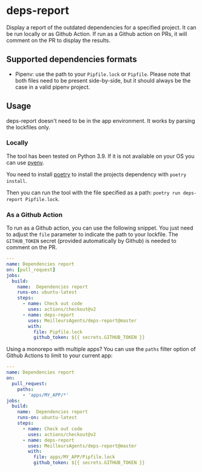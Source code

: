 # deps-report

Display a report of the outdated dependencies for a specified project.
It can be run locally or as Github Action.
If run as a Github action on PRs, it will comment on the PR to display the results.

## Supported dependencies formats

- Pipenv: use the path to your `Pipfile.lock` or `Pipfile`. Please note that both files need to be present side-by-side, but it should always be the case in a valid pipenv project.

## Usage

deps-report doesn't need to be in the app environment. It works by parsing the lockfiles only.

### Locally

The tool has been tested on Python 3.9. If it is not available on your OS you can use [pyenv](https://github.com/pyenv/pyenv).

You need to install [poetry](https://python-poetry.org/) to install the projects dependency with `poetry install`.

Then you can run the tool with the file specified as a path:
`poetry run deps-report Pipfile.lock`.

### As a Github Action

To run as a Github action, you can use the following snippet.
You just need to adjust the `file` parameter to indicate the path to your lockfile.
The `GITHUB_TOKEN` secret (provided automatically by Github) is needed to comment on the PR.
```yaml
---
name: Dependencies report
on: [pull_request]
jobs:
  build:
    name:  Dependencies report
    runs-on: ubuntu-latest
    steps:
      - name: Check out code
        uses: actions/checkout@v2
      - name: deps-report
        uses: MeilleursAgents/deps-report@master
        with:
          file: Pipfile.lock
          github_token: ${{ secrets.GITHUB_TOKEN }}
```

Using a monorepo with multiple apps? You can use the `paths` filter option of Github Actions to limit to your current app:
```yaml
---
name: Dependencies report
on:
  pull_request:
    paths:
      - 'apps/MY_APP/*'
jobs:
  build:
    name:  Dependencies report
    runs-on: ubuntu-latest
    steps:
      - name: Check out code
        uses: actions/checkout@v2
      - name: deps-report
        uses: MeilleursAgents/deps-report@master
        with:
          file: apps/MY_APP/Pipfile.lock
          github_token: ${{ secrets.GITHUB_TOKEN }}
```
